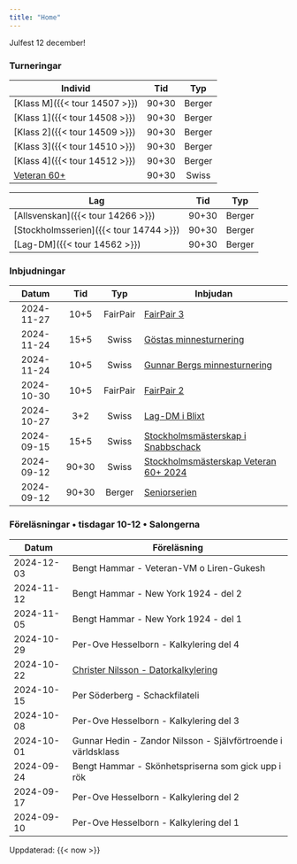 ```yaml
---
title: "Home"
---
```


<red>Julfest 12 december!</red>

### Turneringar

|Individ|Tid|Typ|
|-|:-:|:-:|
|[Klass M]({{< tour 14507 >}})|90+30|Berger|
|[Klass 1]({{< tour 14508 >}})|90+30|Berger|
|[Klass 2]({{< tour 14509 >}})|90+30|Berger|
|[Klass 3]({{< tour 14510 >}})|90+30|Berger|
|[Klass 4]({{< tour 14512 >}})|90+30|Berger|
|[Veteran 60+](https://chess-results.com/tnr990477.aspx?lan=6)|90+30|Swiss|

|Lag|Tid|Typ|
|-|:-:|:-:|
|[Allsvenskan]({{< tour 14266 >}})|90+30|Berger|
|[Stockholmsserien]({{< tour 14744 >}})|90+30|Berger|
|[Lag-DM]({{< tour 14562 >}})|90+30|Berger|

### Inbjudningar

|Datum|Tid|Typ|Inbjudan|
|:-:|:-:|:-:|-|
|<new>2024-11-27|10+5|FairPair|[FairPair 3](kalender/fairpair-inbjudan-3.pdf)|
|2024-11-24|15+5|Swiss|[Göstas minnesturnering](https://www.seniorschackstockholm.se/htmfiler/Inbjudan_Gostas_minnesturnering_2024.pdf)|
|2024-11-24|10+5|Swiss|[Gunnar Bergs minnesturnering](https://www.seniorschackstockholm.se/htmfiler/Inbjudan_Gunnar_Bergs_Minnesturnering_2024.pdf)|
|2024-10-30|10+5|FairPair|<d>[FairPair 2](https://www.seniorschackstockholm.se/htmfiler/FairPair_Inbjudan_2.pdf)|
|2024-10-27|3+2|Swiss|[Lag-DM i Blixt](https://www.stockholmsschack.se/wp-content/uploads/2024/07/Inbjudan_Lag_DM_blixt_2024.pdf)|
|2024-09-15|15+5|Swiss|[Stockholmsmästerskap i Snabbschack](https://www.stockholmsschack.se/wp-content/uploads024/07/Inbjudan_Stockholmsmasterskapet_i_Snabbschack_2024.pdf)|
|2024-09-12|90+30|Swiss|[Stockholmsmästerskap Veteran 60+ 2024](https://www.seniorschackstockholm.se/htmfiler/Inbjudan_SthMVet60+_2024.pdf)|
|2024-09-12|90+30|Berger|[Seniorserien](https://www.seniorschackstockholm.se/htmfiler/Inbjudan_seniorserien_h%C3%B6sten_2024.pdf)|

### Föreläsningar • tisdagar 10-12 • Salongerna

|Datum|Föreläsning|
|-|-|
|<new>2024-12-03|Bengt Hammar - Veteran-VM o Liren-Gukesh|
|2024-11-12|Bengt Hammar - New York 1924 - del 2|
|2024-11-05|Bengt Hammar - New York 1924 - del 1|
|2024-10-29|Per-Ove Hesselborn - Kalkylering del 4|
|2024-10-22|[Christer Nilsson - Datorkalkylering](klubben/medlemmar/christer-nilsson/datorkalkylering/)|
|2024-10-15|Per Söderberg - Schackfilateli|
|2024-10-08|Per-Ove Hesselborn - Kalkylering del 3|
|2024-10-01|Gunnar Hedin - Zandor Nilsson - Självförtroende i världsklass|
|2024-09-24|Bengt Hammar - Skönhetspriserna som gick upp i rök|
|2024-09-17|Per-Ove Hesselborn - Kalkylering del 2|
|2024-09-10|Per-Ove Hesselborn - Kalkylering del 1|

<old>Uppdaterad: {{< now >}} </old>

<!-- ### Turnering: [SrS Klass 2](https://www.seniorschackstockholm.se/htmfiler/Inbjudan_seniorserien_h%C3%B6sten_2024.pdf) • [Resultat](https://member.schack.se/ShowTournamentServlet?id=14509) -->

<!-- <iframe src="https://member.schack.se/ShowTournamentServlet?id=14509" title="description" width=1020 height=600></iframe> -->

<!-- |Datum|Rond|Bord|Färg|Motståndare|Res|
|:-:|:-:|:-:|:-:|-|:-:|
|<old>2024-09-04|<old>1|<old>2|<old>V|<old>1603 Anders Franzén|<old>½|
|<old>2024-09-11|<old>2|<old>3|<old>S|<old>1607 Lars-Ivar Juntti|<old>0|
|<old>2024-09-18|<old>3|<old>4|<old>V|<old>1595 Leif Hållstedt|<old>0|
|<old>2024-10-02|<old>4|<old>5|<old>S|<old>1630 Heinz Schmidt|<old>½|
|<old>2024-10-09|<old>5|<old>6|<old>V|<old>w.o.|<old>0|
|<old>2024-10-16|<old>6|<old>5|<old>V|<old>1585 Jouko Liistamo|<old>1|
|<old>2024-10-23|<old>7|<old>4|<old>S|<old>1624 Maria Elkan|<old>1|
|<old>2024-11-06|<old>8|<old>3|<old>V|<old>1637 Miroljub Zivic|<old>1|
|<old>2024-11-13|<old>9|<old>2|<old>S|<old>1619 Jonas Hök|<old>1|
|<old>2024-11-20|<old>10|<old>1|<old>V|<old>1612 Bo Steiner|<old>0|
|2024-12-04|11|1|S|1619 Arne Höök|0 w.o| -->

<!-- ### Turnering: [SrS Veteran](https://www.seniorschackstockholm.se/htmfiler/Inbjudan_SthMVet60+_2024.pdf) • [Resultat](https://chess-results.com/tnr990477.aspx?lan=6&art=4)

<iframe src="https://chess-results.com/tnr990477.aspx?lan=6&art=3" title="description" width=1020 height=600></iframe> -->

<!-- Datum|Rond|Bord|Färg|Motståndare|Res|
|:-:|:-:|:-:|:-:|-|:-:|
|<old>2024-09-12|<old>1|<old>19|<old>S|<old>1866 Sven-Åke Karlsson|<old>0|
|<old>2024-09-19|<old>2|<old>17|<old>V|<old>1779 Lars Ring|<old>0|
|<old>2024-10-03|<old>3|<old>22|<old>S|<old>1474 Vida Radon|<old>1|
|<old>2024-10-10|<old>4|<old>14|<old>V|<old>1823 Magnus Karlsson|<old>½|
|<old>2024-10-17|<old>5|<old>17|<old>S|<old>1691 Dick Öhman|<old>½|
|<old>2024-10-24|<old>6|<old>15|<old>V|<old>1674 Lars-Erik Åberg|<old>0|
|<old>2024-11-07|<old>7|<old>19|<old>S|<old>1560 Atos Gordh|<old>1|
|<old>2024-11-14|<old>8|<old>13|<old>V|<old>1795 Onni Aikio|<old>0|
|<old>2024-11-21|<old>9|<old>18|<old>V|<old>1713 Lars Johansson|<old>1|
|2024-12-05|10||||| -->

